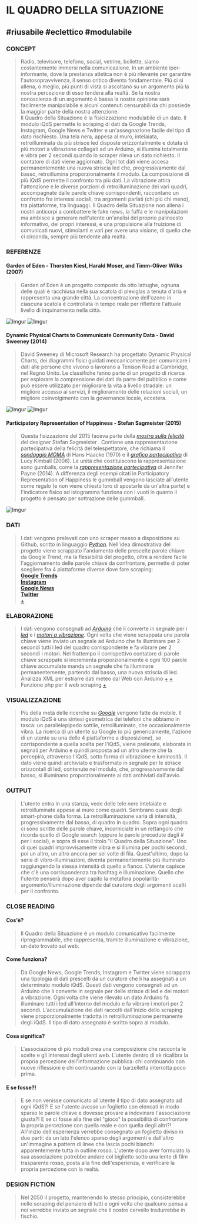 # IL QUADRO DELLA SITUAZIONE
## #riusabile #eclettico #modulabile
### CONCEPT
>Radio, televisore, telefono, social, vetrine, bollette, siamo costantemente immersi nella comunicazione. In un ambiente iper-informante, dove la prestanza atletica non è più rilevante per garantire l'autosopravvivenza, il senso critico diventa fondamentale. Più ci si allena, o meglio, più punti di vista si ascoltano su un argomento più la nostra percezione di esso tenderà alla realtà. Se la nostra conoscienza di un argomento è bassa la nostra opinione sarà facilmente manipolabile e alcuni contenuti censurabili da chi possiede la maggior parte della nostra attenzione.  
Il Quadro della Situazione è la fisicizzazione modulabile di un dato. Il modulo iQdS permette lo scraping di dati da Google Trends, Instagram, Google News e Twitter e un'assegnazione facile del tipo di dato rischiesto. Una tela nera, appesa al muro, intelaiata, retroilluminata da più strisce led disposte orizzontalmente e dotata di più motori a vibrazione collegati ad un Arduino, si illumina totalmente e vibra per 2 secondi quando lo scraper rileva un dato richiesto. Il contatore di dati viene aggiornato. Ogni tot dati viene accesa permanentemente una nuova striscia led che, progressivamente dal basso, retroillumina proporzionalmente il modulo. La composizione di più iQdS permette il confronto tra più dati. La vibrazione attira l'attenzione e le diverse porzioni di retroilluminazione dei vari quadri, accompagnate dalle parole chiave corrispondenti, raccontano un confronto fra interessi sociali, tra argomenti parlati (chi più chi meno), tra piattaforme, tra linguaggi.
Il Quadro della Situazione non allena i nostri anticorpi a combattere le fake news, la fuffa e le manipolazioni ma ambisce a generare nell'utente un'analisi del proprio palinsesto informativo, dei propri interessi, e una propulsione alla fruizione di comunicati nuovi, stimolanti e vari per avere una visione, di quello che ci circonda, sempre più tendente alla realtà.

### REFERENZE
#### Garden of Eden - Thorsten Kiesl, Harald Moser, and Timm-Oliver Wilks (2007)
>Garden of Eden è un progetto composto da otto lattughe, ognuna delle quali è racchiusa nella sua scatola di plexiglas a tenuta d'aria e rappresenta una grande città. La concentrazione dell'ozono in ciascuna scatola è controllata in tempo reale per riflettere l'attuale livello di inquinamento nella città.

![Imgur](https://imgur.com/klqOLAD.png)
![Imgur](https://imgur.com/vcyNAR7.png)


#### Dynamic Physical Charts to Communicate Community Data - David Sweeney (2014)
>David Sweeney di Microsoft Research ha progettato Dynamic Physical Charts, dei diagrammi fisici guidati meccanicamente per comunicare i dati alle persone che vivono o lavorano a Tenison Road a Cambridge, nel Regno Unito. Le classifiche fanno parte di un progetto di ricerca  per esplorare la comprensione dei dati da parte del pubblico e come può essere utilizzato per migliorare la vita a livello stradale: un migliore accesso ai servizi, il miglioramento delle relazioni sociali, un migliore coinvolgimento con la governance locale, eccetera.

![Imgur](https://imgur.com/4YV4mHd.jpg)
![Imgur](https://imgur.com/UuHG6N1.jpg)


#### Participatory Representation of Happiness - Stefan Sagmeister (2015)
>Questa fisizzazione del 2015 faceva parte della [*mostra sulla felicità*](https://sagmeisterwalsh.com/work/all/the-happy-show/) del designer Stefan Sagmeister . Contiene una rappresentazione partecipativa della felicità del telespettatore, che richiama il [*sondaggio MOMA*](http://dataphys.org/list/moma-poll-haackes-participatory-bar-chart/) di  Hans Haacke  (1970) e  il [*grafico partecipativo*](http://dataphys.org/list/physical-bar-charts/) di Lucy Kimball  (2006). Le unità che costituiscono la rappresentazione sono gumballs, come  la [*rappresentazione partecipativa*](http://dataphys.org/list/physical-visual-sedimentation/) di Jennifer Payne  (2014). A differenza degli esempi citati in Participatory Representation of Happiness le gummball vengono lasciate all'utente come regalo (e non viene chiesto loro di spostarle da un'altra parte) e l'indicatore fisico ad istogramma funziona con i vuoti in quanto il progetto è pensato per sottrazione delle gummball.

![Imgur](https://imgur.com/VIYKCmJ.jpg)



### DATI
>I dati vengono prelevati con uno scraper messo a disposizione su Github, scritto in linguaggio [*Python*](https://www.python.org/about/apps/). Nell'idea dimostrativa del progetto viene scrappato l'andamento delle prescelte parole chiave da Google Trend, ma la flessibilità del progetto, oltre a rendere facile l'aggiornamento delle parole chiave da confrontare, permette di poter scegliere fra 4 piattaforme diverse dove fare scraping:  
[**Google Trends**](https://github.com/clintonboys/trendy-scraper)  
[**Instagram**](https://github.com/rarcega/instagram-scraper)  
[**Google News**](https://github.com/jm-contreras/google-news)  
[**Twitter**](https://github.com/taspinar/twitterscraper)  
[+](https://www.lombardoandrea.com/funzione-php-per-il-web-scraping/)


### ELABORAZIONE
>I dati vengono consegnati ad [*Arduino*](https://www.arduino.cc/) che li converte in segnale per i [*led*](https://www.pannelloled.it/striscia-led-singola-rgb-5m-60led) e i [*motori a vibrazione*](https://www.cariatielettronica.eu/motori/2653-motore-a-vibrazione-vibratore-15v-arduino.html). Ogni volta che viene scrappata una parola chiave viene inviato un segnale ad Arduino che fa illuminare per 2 secondi tutti i led del quadro corrispondente e fa vibrare per 2 secondi i motori. Nel frattempo il corrispettivo contatore di parole chiave scrappate si incrementa proporzionalmente e ogni 100 parole chiave accumulate manda un segnale che fa illuminare permanentemente, partendo dal basso, una nuova striscia di led.  
Analizza XML per estrarre dati meteo dal Web con Arduino [+](http://forum.arduino.cc/index.php/topic,39023.0.html) [+](https://forum.arduino.cc/index.php?topic=224719.0)  
Funzione php per il web scraping [+](https://www.lombardoandrea.com/funzione-php-per-il-web-scraping/)  



### VISUALIZZAZIONE
>Più della metà delle ricerche su [*Google*](https://www.theverge.com/2015/10/8/9480779/google-search-mobile-vs-desktop-2015) vengono fatte da mobile. Il modulo iQdS è una sintesi geometrica dei telefoni che abbiamo in tasca: un parallelepipedo sottile, retroilluminato, che occasionalmente vibra. La ricerca di un utente su Google (o più genericamente, l'azione di un utente su una delle 4 piattaforme a disposizione), se corrispondente a quella scelta per l'iQdS, viene prelevata, elaborata in segnali per Arduino e quindi proposta ad un altro utente che la percepirà, attraverso l'iQdS, sotto forma di vibrazione e luminosità. Il dato viene quindi archiviato e trasformato in segnale per le strisce orizzontali di led, contenute nel modulo, che, progressivamente dal basso, si illuminano proporzionalmente ai dati archiviati dall'avvio.



### OUTPUT
>L'utente entra in una stanza, vede delle tele nere intelaiate e retroilluminate appese al muro come quadri. Sembrano quasi degli smart-phone dalla forma. La retroilluminazione varia di intensità, progressivamente dal basso, di quadro in quadro. Sopra ogni quadro ci sono scritte delle parole chiave, incorniciate in un rettangolo che ricorda quello di Google search (oppure le parole precedute dagli # per i social), e sopra di esse il titolo "il Quadro della Situazione". Uno di quei quadri improvvisamente vibra e si illumina per pochi secondi, poi un altro, un altro ancora per sei volte di fila. Quest'ultimo, dopo la serie di vibro-illuminazioni, diventa permanentemente più illuminato raggiungendo la stessa intensità di quello a fianco. L'utente capisce che c'è una corrispondenza tra hashtag e illuminazione. Quello che l'utente penserà dopo aver capito la metafora popolarità-argomento/illuminazione dipende dal curatore degli argomenti scelti per il confronto.



### CLOSE READING
#### Cos'è?
>Il Quadro della Situazione è un modulo comunicativo facilmente riprogrammabile, che rappresenta, tramite illuminazione e vibrazione, un dato trovato sul web.
#### Come funziona?
>Da Google News, Google Trends, Instagram e Twitter viene scrappata una tipologia di dati prescelti da un curatore che li ha assegnati a un determinato modulo iQdS. Questi dati vengono consegnati ad un Arduino che li converte in segnale per delle strisce di led e dei motori a vibrazione. Ogni volta che viene rilevato un dato Arduino fa illuminare tutti i led all'interno del modulo e fa vibrare i motori per 2 secondi. L'accumulazione dei dati raccolti dall'inizio dello scraping viene proporzionalmente tradotta in retroilluminazione permanente degli iQdS. Il tipo di dato assegnato è scritto sopra al modulo.
#### Cosa significa?
>L'associazione di più moduli crea una composizione che racconta le scelte e gli interessi degli utenti web. L'utente dentro di sè ricalibra la propria percezione dell'informazione pubblica: chi continuando con nuove riflessioni e chi continuando con la barzelletta interrotta poco prima.
#### E se fosse?!
>E se non venisse comunicato all'utente il tipo di dato assegnato ad ogni iQdS?! E se l'utente avesse un foglietto con elencati in modo sparso le parole chiave e dovesse provare a indovinare l'associazione giusta?! E se ci fosse alla fine del "gioco" la possibilità di confrontare la propria percezione con quella reale e con quella degli altri?! All'inizio dell'esperienza verrebbe consegnato un foglietto diviso in due parti: da un lato l'elenco sparso degli argomenti e dall'altro un'immagine a pattern di linee che lascia pochi bianchi apparentemente tutta in outline rosso. L'utente dopo aver formulato la sua associazione potrebbe andare col biglietto sotto una lente di film trasparente rosso, posta alla fine dell'esperienza, e verificare la propria percezione con la realtà.



### DESIGN FICTION
>Nel 2050 il progetto, mantenendo lo stesso principio, consisterebbe nello scraping del pensiero di tutti e ogni volta che qualcuno pensa a noi verrebbe inviato un segnale che il nostro cervello tradurrebbe in fischio.
